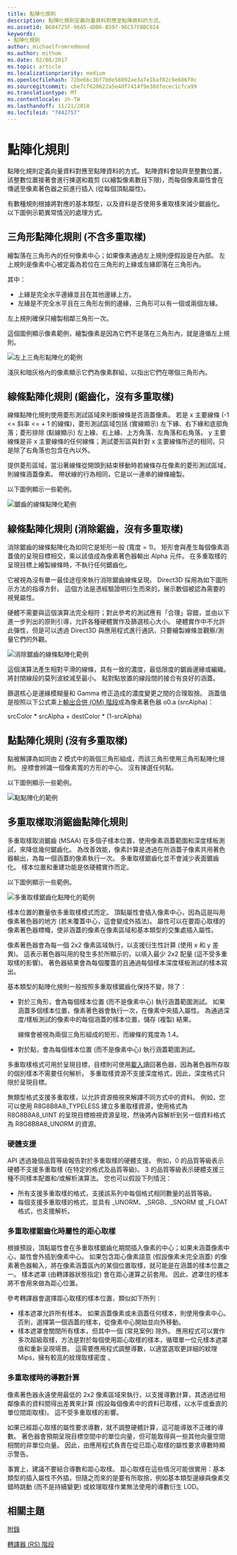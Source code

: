 ```yaml
---
title: 點陣化規則
description: 點陣化規則定義向量資料對應至點陣資料的方式。
ms.assetid: B604725F-96A5-4DB6-B597-9EC57FBBC024
keywords:
- 點陣化規則
author: michaelfromredmond
ms.author: mithom
ms.date: 02/08/2017
ms.topic: article
ms.localizationpriority: medium
ms.openlocfilehash: 72be66c3bf7b0e58092ae3a7e1baf82c9e686f0c
ms.sourcegitcommit: cbe7cf620622a5e4df7414f9e38dfecec1cfca99
ms.translationtype: MT
ms.contentlocale: zh-TW
ms.lasthandoff: 11/21/2018
ms.locfileid: "7442757"
---
```

# <a name="rasterization-rules"></a>點陣化規則


點陣化規則定義向量資料對應至點陣資料的方式。 點陣資料會貼齊至整數位置，該整數位置接著會進行揀選和裁剪 (以繪製像素數目下限)，而每個像素屬性會在傳遞至像素著色器之前進行插入 (從每個頂點屬性)。

有數種規則根據將對應的基本類型，以及資料是否使用多重取樣來減少鋸齒化。 以下圖例示範異常情況的處理方式。

## <a name="span-idtrianglespanspan-idtrianglespanspan-idtrianglespantriangle-rasterization-rules-without-multisampling"></a><span id="Triangle"></span><span id="triangle"></span><span id="TRIANGLE"></span>三角形點陣化規則 (不含多重取樣)


繪製落在三角形內的任何像素中心；如果像素通過左上規則便假設是在內部。 左上規則是像素中心被定義為若位在三角形的上緣或左緣即落在三角形內。

其中：

-   上緣是完全水平邊緣並且在其他邊緣上方。
-   左緣是不完全水平且在三角形左側的邊緣，三角形可以有一個或兩個左緣。

左上規則確保只繪製相鄰三角形一次。

這個圖例顯示像素範例，繪製像素是因為它們不是落在三角形內，就是遵循左上規則。

![左上三角形點陣化的範例](images/d3d10-rasterrulestriangle.png)

淺灰和暗灰格內的像素顯示它們為像素群組，以指出它們在哪個三角形內。

## <a name="span-idline1spanspan-idline1spanspan-idline1spanline-rasterization-rules-aliased-without-multisampling"></a><span id="Line_1"></span><span id="line_1"></span><span id="LINE_1"></span>線條點陣化規則 (鋸齒化，沒有多重取樣)


線條點陣化規則使用菱形測試區域來判斷線條是否涵蓋像素。 若是 x 主要線條 (-1 &lt;= 斜率 &lt;= + 1 的線條)，菱形測試區域包括 (實線顯示) 左下緣、右下緣和底部角落；菱形排除 (點線顯示) 左上緣、右上緣、上方角落、左角落和右角落。 y 主要線條是非 x 主要線條的任何線條；測試菱形區與針對 x 主要線條所述的相同，只是除了右角落也包含在內以外。

提供菱形區域，當沿著線條從開頭到結束移動時若線條存在像素的菱形測試區域，則線條涵蓋像素。 帶狀線的行為相同，它是以一連串的線條繪製。

以下圖例顯示一些範例。

![鋸齒的線條點陣化範例](images/d3d10-rasterrulesline.png)

## <a name="span-idline2spanspan-idline2spanspan-idline2spanline-rasterization-rules-antialiased-without-multisampling"></a><span id="Line_2"></span><span id="line_2"></span><span id="LINE_2"></span>線條點陣化規則 (消除鋸齒，沒有多重取樣)


消除鋸齒的線條點陣化為如同它是矩形一般 (寬度 = 1)。 矩形會與產生每個像素涵蓋值的呈現目標相交，乘以該值成為像素著色器輸出 Alpha 元件。 在多重取樣的呈現目標上繪製線條時，不執行任何鋸齒化。

它被視為沒有單一最佳途徑來執行消除鋸齒線條呈現。 Direct3D 採用為如下圖所示方法的指導方針。 這個方法是憑經驗證明衍生而來的，展示數個被認為需要的視覺屬性。

硬體不需要與這個演算法完全相符；對此參考的測試應有「合理」容錯，並由以下進一步列出的原則引導，允許各種硬體實作及篩選核心大小。 硬體實作中不允許此彈性，但是可以透過 Direct3D 與應用程式進行通訊，只要繪製線條並觀察/測量它們的外觀。

![消除鋸齒的線條點陣化範例](images/d3d10-rasterruleslineaa.png)

這個演算法產生相對平滑的線條，具有一致的濃度，最低限度的鋸齒邊緣或編織。 將封閉線段的莫列波紋減至最小。 點對點放置的線段間的接合有良好的涵蓋。

篩選核心是邊緣模糊量和 Gamma 修正造成的濃度變更之間的合理取捨。 涵蓋值是按照以下公式乘上[輸出合併 (OM) 階段](output-merger-stage--om-.md)成為像素著色器 o0.a (srcAlpha)：

srcColor \* srcAlpha + destColor \* (1-srcAlpha)

## <a name="span-idpointspanspan-idpointspanspan-idpointspanpoint-rasterization-rules-without-multisampling"></a><span id="Point"></span><span id="point"></span><span id="POINT"></span>點點陣化規則 (沒有多重取樣)


點被解譯為如同由 Z 模式中的兩個三角形組成，而該三角形使用三角形點陣化規則。 座標會辨識一個像素寬的方形的中心。 沒有揀選任何點。

以下圖例顯示一些範例。

![點點陣化的範例](images/d3d10-rasterrulespoint.png)

## <a name="span-idmultisamplespanspan-idmultisamplespanspan-idmultisamplespanmultisample-anti-aliasing-rasterization-rules"></a><span id="Multisample"></span><span id="multisample"></span><span id="MULTISAMPLE"></span>多重取樣取消鋸齒點陣化規則


多重取樣取消鋸齒 (MSAA) 在多個子樣本位置，使用像素涵蓋範圍和深度樣板測試，來降低幾何鋸齒化。 為改善效能，像素計算是透過在所涵蓋子像素共用著色器輸出，為每一個涵蓋的像素執行一次。 多重取樣鋸齒化並不會減少表面鋸齒化。 樣本位置和重建功能是依硬體實作而定。

以下圖例顯示一些範例。

![多重取樣鋸齒化點陣化的範例](images/d3d10-rasterrulesmsaa.png)

樣本位置的數量依多重取樣模式而定。 頂點屬性會插入像素中心，因為這是叫用像素著色器的地方 (若未覆蓋中心，這會變成外插法)。 屬性可以在要距心取樣的像素著色器標幟，使非涵蓋的像素在像素區域和基本類型的交集處插入屬性。

像素著色器會為每一個 2x2 像素區域執行，以支援衍生性計算 (使用 x 和 y 差異)。 這表示著色器叫用的發生多於所顯示的，以填入最少 2x2 配量 (這不受多重取樣的影響)。 著色器結果會為每個覆蓋的且通過每個樣本深度樣板測試的樣本寫出。

基本類型的點陣化規則一般按照多重取樣鋸齒化保持不變，除了︰

-   對於三角形，會為每個樣本位置 (而不是像素中心) 執行涵蓋範圍測試。 如果涵蓋多個樣本位置，像素著色器會執行一次，在像素中央插入屬性。 為通過深度/樣板測試的像素中的每個涵蓋的樣本位置，儲存 (複製) 結果。

    線條會被視為兩個三角形組成的矩形，而線條的寬度為 1.4。

-   對於點，會為每個樣本位置 (而不是像素中心) 執行涵蓋範圍測試。

多重取樣格式可用於呈現目標，目標則可使用[載入](https://msdn.microsoft.com/library/windows/desktop/bb509694)讀回著色器，因為著色器所存取的個別樣本不需要任何解析。 多重取樣資源不支援深度格式，因此，深度格式只限於呈現目標。

無類型格式支援多重取樣，以允許資源檢視來解譯不同方式中的資料。 例如，您可以使用 R8G8B8A8\_TYPELESS 建立多重取樣資源，使用格式為 R8G8B8A8\_UINT 的呈現目標檢視資源呈現，然後將內容解析到另一個資料格式為 R8G8B8A8\_UNORM 的資源。

### <a name="span-idhardwaresupportspanspan-idhardwaresupportspanspan-idhardwaresupportspanhardware-support"></a><span id="Hardware_Support"></span><span id="hardware_support"></span><span id="HARDWARE_SUPPORT"></span>硬體支援

API 透過幾個品質等級報告對於多重取樣的硬體支援。 例如，0 的品質等級表示硬體不支援多重取樣 (在特定的格式及品質等級)。 3 的品質等級表示硬體支援三種不同樣本配置和/或解析演算法。 您也可以假設下列情況：

-   所有支援多重取樣的格式，支援該系列中每個格式相同數量的品質等級。
-   每個支援多重取樣的格式，並具有 \_UNORM、\_SRGB、\_SNORM 或 \_FLOAT 格式，也支援解析。

### <a name="span-idcentroidsamplingspanspan-idcentroidsamplingspanspan-idcentroidsamplingspancentroid-sampling-of-attributes-when-multisample-antialiasing"></a><span id="Centroid_Sampling"></span><span id="centroid_sampling"></span><span id="CENTROID_SAMPLING"></span>多重取樣鋸齒化時屬性的距心取樣

根據預設，頂點屬性會在多重取樣鋸齒化期間插入像素的中心；如果未涵蓋像素中心，屬性會外插到像素中心。 如果包含距心像素語意 (假設像素未完全涵蓋) 的像素著色器輸入，將在像素涵蓋區內的某個位置取樣，就可能是在涵蓋的樣本位置之一。 樣本遮罩 (由轉譯器狀態指定) 會在距心運算之前套用。 因此，遮罩住的樣本將不會用來做為距心位置。

參考轉譯器會選擇距心取樣的樣本位置，類似如下所列︰

-   樣本遮罩允許所有樣本。 如果涵蓋像素或未涵蓋任何樣本，則使用像素中心。 否則，選擇第一個涵蓋的樣本，從像素中心開始並向外移動。
-   樣本遮罩會關閉所有樣本，但其中一個 (常見案例) 除外。 應用程式可以實作多次超級取樣，方法是對於每個使用距心取樣的樣本，循環單一位元樣本遮罩值和重新呈現場景。 這需要應用程式調整導數，以適當選取更詳細的紋理 Mips，擁有較高的紋理取樣密度 。

### <a name="span-idderivativecalculationsspanspan-idderivativecalculationsspanspan-idderivativecalculationsspanderivative-calculations-when-multisampling"></a><span id="Derivative_Calculations"></span><span id="derivative_calculations"></span><span id="DERIVATIVE_CALCULATIONS"></span>多重取樣時的導數計算

像素著色器永遠使用最低的 2x2 像素區域來執行，以支援導數計算，其透過從相鄰像素的資料間得出差異來計算 (假設每個像素中的資料已取樣，以水平或垂直的單位間距取樣)。 這不受多重取樣的影響。

如果已經距心取樣的屬性要求導數，就不調整硬體計算，這可能導致不正確的導數。 著色器會預期呈現目標空間中的單位向量，但可能取得與一些其他向量空間相關的非單位向量。 因此，由應用程式負責在從已距心取樣的屬性要求導數時顯示警告。

事實上，建議不要結合導數和距心取樣。 距心取樣在這些情況可能很實用：基本類型的插入屬性不外插，但隨之而來的是要有所取捨，例如基本類型邊緣與像素交錯時跳動 (而不是持續變更) 或紋理取樣作業無法使用的導數衍生 LOD。

## <a name="span-idrelated-topicsspanrelated-topics"></a><span id="related-topics"></span>相關主題


[附錄](appendix.md)

[轉譯器 (RS) 階段](rasterizer-stage--rs-.md)

 

 




